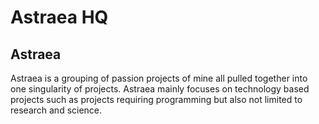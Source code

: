 # Astraea HQ

## Astraea

Astraea is a grouping of passion projects of mine all pulled together into one singularity of projects.
Astraea mainly focuses on technology based projects such as projects requiring programming but also not limited to research and science.
